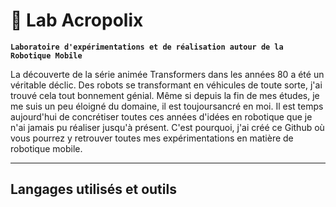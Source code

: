 # 🤖 Lab Acropolix

**`Laboratoire d'expérimentations et de réalisation autour de la Robotique Mobile`**

La découverte de la série animée Transformers dans les années 80 a été un véritable déclic. Des robots se transformant en véhicules de toute sorte, j'ai trouvé cela tout bonnement génial.
Même si depuis la fin de mes études, je me suis un peu éloigné du domaine, il est toujoursancré en moi.
Il est temps aujourd'hui de concrétiser toutes ces années d'idées en robotique que je n'ai jamais pu réaliser jusqu'à présent.
C'est pourquoi, j'ai créé ce Github où vous pourrez y retrouver toutes mes expérimentations en matière de robotique mobile. 

---

## Langages utilisés et outils
